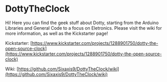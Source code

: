 # DottyTheClock
Hi! Here you can find the geek stuff about Dotty, starting from the Arduino Libraries and General Code to a focus on Eletronics.
Please visit the wiki for more information, as well as the Kickstarter page!

Kickstarter: [https://www.kickstarter.com/projects/1288901750/dotty-the-open-source-clock](https://www.kickstarter.com/projects/1288901750/dotty-the-open-source-clock)

Wiki: [https://github.com/Sixaxis9/DottyTheClock/wiki](https://github.com/Sixaxis9/DottyTheClock/wiki)

